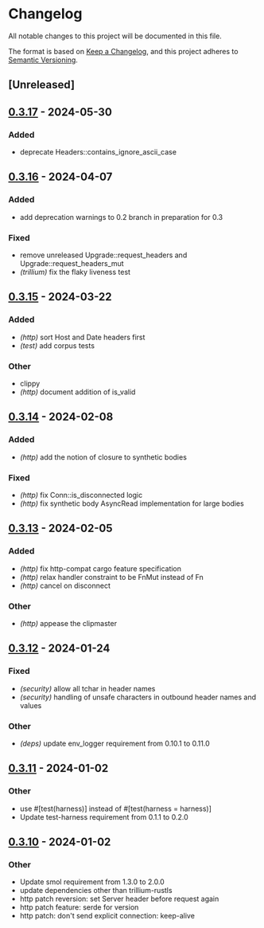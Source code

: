 # Changelog
All notable changes to this project will be documented in this file.

The format is based on [Keep a Changelog](https://keepachangelog.com/en/1.0.0/),
and this project adheres to [Semantic Versioning](https://semver.org/spec/v2.0.0.html).

## [Unreleased]

## [0.3.17](https://github.com/trillium-rs/trillium/compare/trillium-http-v0.3.16...trillium-http-v0.3.17) - 2024-05-30

### Added
- deprecate Headers::contains_ignore_ascii_case

## [0.3.16](https://github.com/trillium-rs/trillium/compare/trillium-http-v0.3.15...trillium-http-v0.3.16) - 2024-04-07

### Added
- add deprecation warnings to 0.2 branch in preparation for 0.3

### Fixed
- remove unreleased Upgrade::request_headers and Upgrade::request_headers_mut
- *(trillium)* fix the flaky liveness test

## [0.3.15](https://github.com/trillium-rs/trillium/compare/trillium-http-v0.3.14...trillium-http-v0.3.15) - 2024-03-22

### Added
- *(http)* sort Host and Date headers first
- *(test)* add corpus tests

### Other
- clippy
- *(http)* document addition of is_valid

## [0.3.14](https://github.com/trillium-rs/trillium/compare/trillium-http-v0.3.13...trillium-http-v0.3.14) - 2024-02-08

### Added
- *(http)* add the notion of closure to synthetic bodies

### Fixed
- *(http)* fix Conn::is_disconnected logic
- *(http)* fix synthetic body AsyncRead implementation for large bodies

## [0.3.13](https://github.com/trillium-rs/trillium/compare/trillium-http-v0.3.12...trillium-http-v0.3.13) - 2024-02-05

### Added
- *(http)* fix http-compat cargo feature specification
- *(http)* relax handler constraint to be FnMut instead of Fn
- *(http)* cancel on disconnect

### Other
- *(http)* appease the clipmaster

## [0.3.12](https://github.com/trillium-rs/trillium/compare/trillium-http-v0.3.11...trillium-http-v0.3.12) - 2024-01-24

### Fixed
- *(security)* allow all tchar in header names
- *(security)* handling of unsafe characters in outbound header names and values

### Other
- *(deps)* update env_logger requirement from 0.10.1 to 0.11.0

## [0.3.11](https://github.com/trillium-rs/trillium/compare/trillium-http-v0.3.10...trillium-http-v0.3.11) - 2024-01-02

### Other
- use #[test(harness)] instead of #[test(harness = harness)]
- Update test-harness requirement from 0.1.1 to 0.2.0

## [0.3.10](https://github.com/trillium-rs/trillium/compare/trillium-http-v0.3.9...trillium-http-v0.3.10) - 2024-01-02

### Other
- Update smol requirement from 1.3.0 to 2.0.0
- update dependencies other than trillium-rustls
- http patch reversion: set Server header before request again
- http patch feature: serde for version
- http patch: don't send explicit connection: keep-alive
